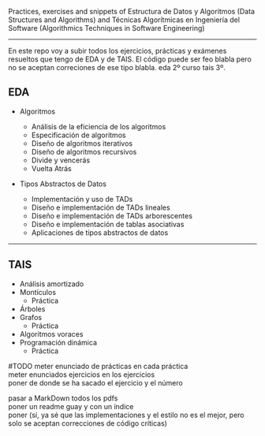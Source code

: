 Practices, exercises and snippets of Estructura de Datos y Algoritmos (Data Structures and Algorithms) and Técnicas Algorítmicas en Ingeniería del Software (Algorithmics Techniques in Software Engineering)
- - -
En este repo voy a subir todos los ejercicios, prácticas y exámenes resueltos que tengo de EDA y de TAIS.
El código puede ser feo blabla pero no se aceptan correciones de ese tipo blabla. eda 2º curso tais 3º.

## EDA
+ Algoritmos
  + Análisis de la eficiencia de los algoritmos
  + Especificación de algoritmos
  + Diseño de algoritmos iterativos
  + Diseño de algoritmos recursivos
  + Divide y vencerás
  + Vuelta Atrás

+ Tipos Abstractos de Datos
  + Implementación y uso de TADs
  + Diseño e implementación de TADs lineales
  + Diseño e implementación de TADs arborescentes
  + Diseño e implementación de tablas asociativas
  + Aplicaciones de tipos abstractos de datos

- - -

## TAIS
+ Análisis amortizado
+ Montículos
  + Práctica
+ Árboles
+ Grafos
  + Práctica
+ Algoritmos voraces
+ Programación dinámica
  + Práctica

#TODO
meter enunciado de prácticas en cada práctica   
meter enunciados ejercicios en los ejercicios   
poner de donde se ha sacado el ejercicio y el número   

pasar a MarkDown todos los pdfs   
poner un readme guay y con un índice   
poner (sí, ya sé que las implementaciones y el estilo no es el mejor, pero solo se aceptan correcciones de código críticas)   
